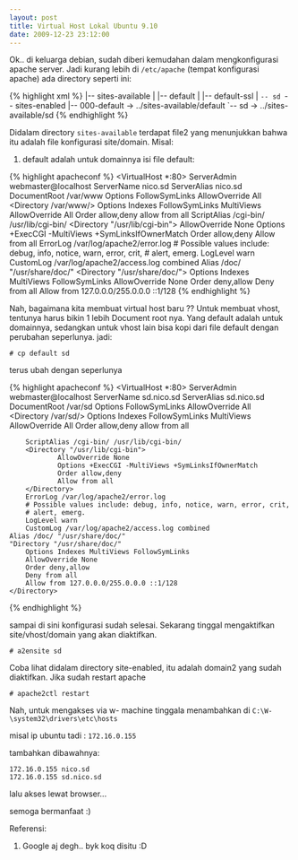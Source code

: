 ```yaml
--- 
layout: post
title: Virtual Host Lokal Ubuntu 9.10
date: 2009-12-23 23:12:00
---
```


Ok.. di keluarga debian, sudah diberi kemudahan dalam mengkonfigurasi apache server. Jadi kurang lebih di `/etc/apache` (tempat konfigurasi apache) ada directory seperti ini:

{% highlight xml %}
|-- sites-available
|   |-- default
|   |-- default-ssl
|   `-- sd
`-- sites-enabled
    |-- 000-default -> ../sites-available/default
    `-- sd -> ../sites-available/sd
{% endhighlight %}

Didalam directory `sites-available` terdapat file2 yang menunjukkan bahwa itu adalah file konfigurasi site/domain.
Misal:
1. default adalah untuk domainnya
isi file default:

{% highlight apacheconf %}
<VirtualHost *:80>
       	ServerAdmin webmaster@localhost
        ServerName nico.sd
        ServerAlias nico.sd
        DocumentRoot /var/www
        <Directory />
                Options FollowSymLinks
                AllowOverride All
        </Directory>
        <Directory /var/www/>
                Options Indexes FollowSymLinks MultiViews
                AllowOverride All
                Order allow,deny
                allow from all
        </Directory>
        ScriptAlias /cgi-bin/ /usr/lib/cgi-bin/
        <Directory "/usr/lib/cgi-bin">
                AllowOverride None
                Options +ExecCGI -MultiViews +SymLinksIfOwnerMatch
                Order allow,deny
                Allow from all
        </Directory>
        ErrorLog /var/log/apache2/error.log
        # Possible values include: debug, info, notice, warn, error, crit,
        # alert, emerg.
        LogLevel warn
        CustomLog /var/log/apache2/access.log combined
    Alias /doc/ "/usr/share/doc/"
    <Directory "/usr/share/doc/">
        Options Indexes MultiViews FollowSymLinks
        AllowOverride None
        Order deny,allow
        Deny from all
        Allow from 127.0.0.0/255.0.0.0 ::1/128
    </Directory>
</VirtualHost>
{% endhighlight %}

Nah, bagaimana kita membuat virtual host baru ?? Untuk membuat vhost, tentunya harus bikin 1 lebih Document root nya. Yang default adalah untuk domainnya, sedangkan untuk vhost lain bisa kopi dari file default dengan perubahan seperlunya.
jadi:

	# cp default sd

terus ubah dengan seperlunya

 {% highlight apacheconf %}
 <VirtualHost *:80>
        ServerAdmin webmaster@localhost
        ServerName sd.nico.sd
        ServerAlias sd.nico.sd
        DocumentRoot /var/sd
        <Directory />
                Options FollowSymLinks
                AllowOverride All
        </Directory>
        <Directory /var/sd/>
                Options Indexes FollowSymLinks MultiViews
                AllowOverride All
                Order allow,deny
                allow from all
        </Directory>

        ScriptAlias /cgi-bin/ /usr/lib/cgi-bin/
        <Directory "/usr/lib/cgi-bin">
                AllowOverride None
                Options +ExecCGI -MultiViews +SymLinksIfOwnerMatch
                Order allow,deny
                Allow from all
        </Directory>
        ErrorLog /var/log/apache2/error.log
        # Possible values include: debug, info, notice, warn, error, crit,
        # alert, emerg.
        LogLevel warn
        CustomLog /var/log/apache2/access.log combined
    Alias /doc/ "/usr/share/doc/"
    "Directory "/usr/share/doc/"
        Options Indexes MultiViews FollowSymLinks
        AllowOverride None
        Order deny,allow
        Deny from all
        Allow from 127.0.0.0/255.0.0.0 ::1/128
    </Directory>
</VirtualHost>
{% endhighlight %}

sampai di sini konfigurasi sudah selesai. Sekarang tinggal mengaktifkan site/vhost/domain yang akan diaktifkan.

	# a2ensite sd

Coba lihat didalam directory site-enabled, itu adalah domain2 yang sudah diaktifkan. Jika sudah restart apache

	# apache2ctl restart

Nah, untuk mengakses via w- machine tinggala menambahkan di `C:\W-\system32\drivers\etc\hosts`

misal ip ubuntu tadi : `172.16.0.155`

tambahkan dibawahnya:

	172.16.0.155 nico.sd
	172.16.0.155 sd.nico.sd

lalu akses lewat browser...


semoga bermanfaat :)

Referensi:
1. Google aj degh.. byk koq disitu :D
